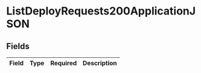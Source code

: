 # ListDeployRequests200ApplicationJSON


## Fields

| Field       | Type        | Required    | Description |
| ----------- | ----------- | ----------- | ----------- |